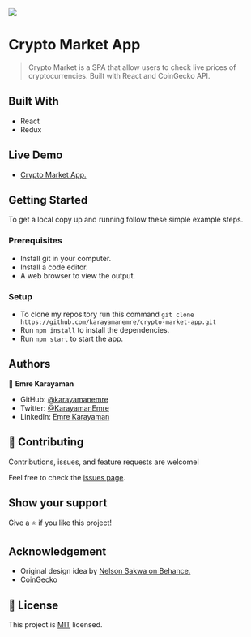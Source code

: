 ![](https://img.shields.io/badge/Microverse-blueviolet)

# Crypto Market App

> Crypto Market is a SPA that allow users to check live prices of cryptocurrencies. Built with React and CoinGecko API.

## Built With

- React
- Redux

## Live Demo

- [Crypto Market App.](https://cryptomarketapp-karayamanemre.netlify.app/)

## Getting Started

To get a local copy up and running follow these simple example steps.

### Prerequisites

- Install git in your computer.
- Install a code editor.
- A web browser to view the output.

### Setup

- To clone my repository run this command `git clone https://github.com/karayamanemre/crypto-market-app.git`
- Run `npm install` to install the dependencies.
- Run `npm start` to start the app.

## Authors

👤 **Emre Karayaman**

- GitHub: [@karayamanemre](https://github.com/karayamanemre)
- Twitter: [@KarayamanEmre](https://twitter.com/KarayamanEmre)
- LinkedIn: [Emre Karayaman](https://www.linkedin.com/in/emre-karayaman-a7b45b243/)

## 🤝 Contributing

Contributions, issues, and feature requests are welcome!

Feel free to check the [issues page](../../issues/).

## Show your support

Give a ⭐️ if you like this project!

## Acknowledgement

- Original design idea by [Nelson Sakwa on Behance.](https://www.behance.net/sakwadesignstudio)
- [CoinGecko](https://www.coingecko.com/)

## 📝 License

This project is [MIT](./LICENSE) licensed.
